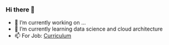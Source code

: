### Hi there 👋

- 🔭 I’m currently working on ...
- 🌱 I’m currently learning data science and cloud architecture
- 📫 For Job: [Curriculum](https://abdoulsn.github.io)
<!--
**abdoulsn/abdoulsn** is a ✨ _special_ ✨ repository because its `README.md` (this file) appears on your GitHub profile.

- 🔭 I’m currently working on ...
- 🌱 I’m currently learning data science and cloud architecture
- 📫 How to reach me: ablaye0m {*at*} g*m*a*i*l.c#o#m
-->

